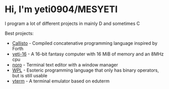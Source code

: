 # Hi, I'm yeti0904/MESYETI
I program a lot of different projects in mainly D and sometimes C

Best projects:
- [Callisto](https://github.com/callisto-lang) - Compiled concatenative programming language inspired by Forth
- [yeti-16](https://github.com/yeti0904/yeti-16) - A 16-bit fantasy computer with 16 MiB of memory and an 8MHz cpu
- [noro](https://github.com/yeti0904/noro) - Terminal text editor with a window manager
- [WPL](https://github.com/yeti0904/WPL) - Esoteric programming language that only has binary operators, but is still usable
- [yterm](https://github.com/yeti0904/yterm) - A terminal emulator based on eduterm
